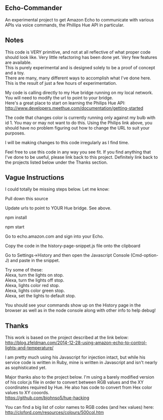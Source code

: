 ## Echo-Commander

An experimental project to get Amazon Echo to communicate with various APIs via voice commands, the Phillips Hue API in particular.

## Notes
This code is VERY primitive, and not at all reflective of what proper code should look like. Very little refactoring has been done yet. Very few features are available.  
This is purely experimental and is designed solely to be a proof of concept and a toy.  
There are many, many different ways to accomplish what I've done here. This is the result of just a few hours of experimentation.  

My code is calling directly to my Hue bridge running on my local network. You will need to modify the url to point to your bridge.  
Here's a great place to start on learning the Philips Hue API:  
http://www.developers.meethue.com/documentation/getting-started

The code that changes color is currently running only against my bulb with id 1. You may or may not want to do this. Using the Philips link above, you should
have no problem figuring out how to change the URL to suit your purposes.

I will be making changes to this code irregularly as I find time.

Feel free to use this code in any way you see fit. If you find anything that I've done to be useful, please link back to this project.
Definitely link back to the projects listed below under the Thanks section.

## Vague Instructions

I could totally be missing steps below. Let me know:

Pull down this source

Update urls to point to YOUR Hue bridge. See above.

npm install

npm start

Go to echo.amazon.com and sign into your Echo.

Copy the code in the history-page-snippet.js file onto the clipboard

Go to Settings->History and then open the Javascript Console (Cmd-option-J) and paste in the snippet.

Try some of these:  
Alexa, turn the lights on stop.  
Alexa, turn the lights off stop.  
Alexa, lights color red stop.  
Alexa, lights color green stop.  
Alexa, set the lights to default stop.  

You should see your commands show up on the History page in the browser as well as in the node console along with other info to help debug!


## Thanks
This work is based on the project described at the link below:  
http://blog.zfeldman.com/2014-12-28-using-amazon-echo-to-control-lights-and-temperature/

I am pretty much using his Javascript for injection intact, but while his service code is written in Ruby, mine is written in Javascript and isn't nearly as sophisticated yet.

Major thanks also to the project below. I'm using a barely modified version of his color.js file in order to convert between RGB values and the XY coordinates required by Hue.
He also has code to convert from Hex color values to XY cooords.  
https://github.com/bjohnso5/hue-hacking

You can find a big list of color names to RGB codes (and hex values) here:   
http://cloford.com/resources/colours/500col.htm
